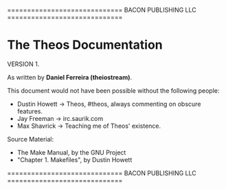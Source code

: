 ============================= BACON PUBLISHING LLC =============================

# The Theos Documentation

VERSION 1.

As written by **Daniel Ferreira (theiostream)**.

This document would not have been possible without the following people:

* Dustin Howett -> Theos, #theos, always commenting on obscure features.
* Jay Freeman -> irc.saurik.com
* Max Shavrick -> Teaching me of Theos' existence.

Source Material:

* The Make Manual, by the GNU Project
* "Chapter 1. Makefiles", by Dustin Howett

============================= BACON PUBLISHING LLC =============================
